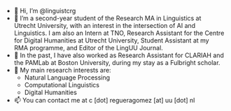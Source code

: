 - 👋 Hi, I’m @linguistcrg
- 👀 I’m a second-year student of the Research MA in Linguistics at Utrecht University, with an interest in the intersection of AI and Linguistics. I am also an Intern at TNO, Research Assistant for the Centre for Digital Humanities at Utrecht University, Student Assistant at my RMA programme, and Editor of the LingUU Journal.
- 🌱 In the past, I have also worked as Research Assistant for CLARIAH and the PAMLab at Boston University, during my stay as a Fulbright scholar.
- 💞️ My main research interests are:
  - Natural Language Processing
  - Computational Linguistics
  - Digital Humanities 
- 📫 You can contact me at c [dot] regueragomez [at] uu [dot] nl

<!---
linguistcrg/linguistcrg is a ✨ special ✨ repository because its `README.md` (this file) appears on your GitHub profile.
You can click the Preview link to take a look at your changes.
--->
